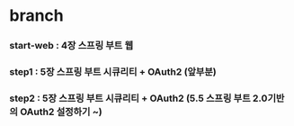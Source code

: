 # branch
### start-web : 4장 스프링 부트 웹
### step1 : 5장 스프링 부트 시큐리티 + OAuth2 (앞부분) 
### step2 : 5장 스프링 부트 시큐리티 + OAuth2 (5.5 스프링 부트 2.0기반의 OAuth2 설정하기 ~)
